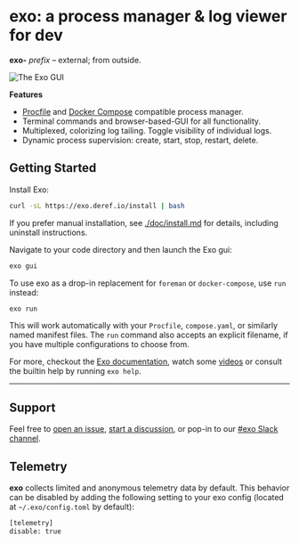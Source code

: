 # exo: a process manager & log viewer for dev

**exo-** _prefix_ – external; from outside.

![The Exo GUI](https://exo.deref.io/exo-shadow-screenshot.png)

**Features**

- [Procfile](https://docs.deref.io/exo/manifests/migrate/procfiles) and [Docker Compose](https://docs.deref.io/exo/manifests/migrate/compose) compatible process manager.
- Terminal commands and browser-based-GUI for all functionality.
- Multiplexed, colorizing log tailing. Toggle visibility of individual logs.
- Dynamic process supervision: create, start, stop, restart, delete.

## Getting Started

Install Exo:

```bash
curl -sL https://exo.deref.io/install | bash
```

If you prefer manual installation, see
[./doc/install.md](https://docs.deref.io/exo/getting-started/install) for
details, including uninstall instructions.

Navigate to your code directory and then launch the Exo gui:

```bash
exo gui
```

To use exo as a drop-in replacement for `foreman` or `docker-compose`, use
`run` instead:

```bash
exo run
```

This will work automatically with your `Procfile`, `compose.yaml`, or similarly
named manifest files. The `run` command also accepts an explicit filename, if
you have multiple configurations to choose from.

For more, checkout the [Exo documentation](https://docs.deref.io/exo/), watch some
[videos](https://docs.deref.io/exo/resources/videos) or consult the builtin help by running `exo help`.

---

## Support

Feel free to [open an issue](https://github.com/deref/exo/issues),
[start a discussion](https://github.com/deref/exo/discussions), or pop-in to our
[#exo Slack channel](https://join.slack.com/t/deref-community/shared_invite/zt-tu8arun7-qqpVcTe3IDHjpSG_TrSaBQ).

## Telemetry

**exo** collects limited and anonymous telemetry data by default. This behavior
can be disabled by adding the following setting to your exo config (located at
`~/.exo/config.toml` by default):

```bash
[telemetry]
disable: true
```

